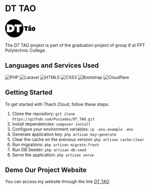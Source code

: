 # DT TAO

![DT TAO Logo](public/images/logo.png)

 The DT TAO project is part of the graduation project of group 6 at FPT Polytechnic College.

## Languages and Services Used

![PHP](https://img.shields.io/badge/-PHP-777BB4?style=for-the-badge&logo=php&logoColor=white)
![Laravel](https://img.shields.io/badge/-Laravel-FF2D20?style=for-the-badge&logo=laravel&logoColor=white)
![HTML5](https://img.shields.io/badge/-HTML5-E34F26?style=for-the-badge&logo=html5&logoColor=white)
![CSS3](https://img.shields.io/badge/-CSS3-1572B6?style=for-the-badge&logo=css3&logoColor=white)
![Bootstrap](https://img.shields.io/badge/Bootstrap-563D7C?style=for-the-badge&logo=bootstrap&logoColor=white)
![Cloudflare](https://img.shields.io/badge/-Cloudflare-F38020?style=for-the-badge&logo=cloudflare&logoColor=white)

## Getting Started

To get started with Thach Cloud, follow these steps:

1. Clone the repository: `git clone https://github.com/Posiades/DT_TAO.git`
2. Install dependencies: `composer install`
3. Configure your environment variables: `cp .env.example .env`
4. Generate application key: `php artisan key:generate`
5. Clear the cache on the previous version: `php artisan cache:clear`
6. Run migrations: `php artisan migrate:fresh`
7. Run DB Seeder: `php artisan db:seed`
8. Serve the application: `php artisan serve`

## Demo Our Project Website
You can access my website through the link [DT TAO](https://dttao.click/)
